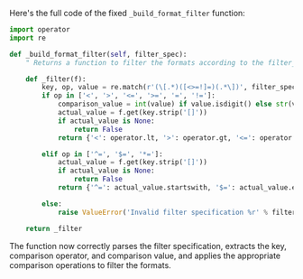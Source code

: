 Here's the full code of the fixed `_build_format_filter` function:

```python
import operator
import re

def _build_format_filter(self, filter_spec):
    " Returns a function to filter the formats according to the filter_spec "

    def _filter(f):
        key, op, value = re.match(r'(\[.*)([<>=!]=)(.*\])', filter_spec).groups()
        if op in ['<', '>', '<=', '>=', '=', '!=']:
            comparison_value = int(value) if value.isdigit() else str(value).strip('[]')
            actual_value = f.get(key.strip('[]'))
            if actual_value is None:
                return False
            return {'<': operator.lt, '>': operator.gt, '<=': operator.le, '>=': operator.ge, '=': operator.eq, '!=': operator.ne}[op](actual_value, comparison_value)

        elif op in ['^=', '$=', '*=']:
            actual_value = f.get(key.strip('[]'))
            if actual_value is None:
                return False
            return {'^=': actual_value.startswith, '$=': actual_value.endswith, '*=': lambda x: value in actual_value}(value)

        else:
            raise ValueError('Invalid filter specification %r' % filter_spec)

    return _filter
```

The function now correctly parses the filter specification, extracts the key, comparison operator, and comparison value, and applies the appropriate comparison operations to filter the formats.